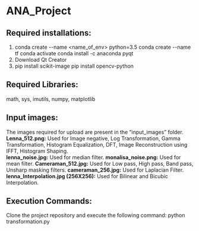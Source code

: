 # ANA_Project
## Required installations:
1)	conda create --name <name_of_env> python=3.5
	conda create --name tf 
	conda activate <name>
	conda install -c anaconda pyqt
2)  Download Qt Creator
3)	pip install scikit-image
	pip install opencv-python

## Required Libraries:
math, sys, imutils, numpy, matplotlib

## Input images:
The images required for upload are present in the “input_images” folder.
<br> **Lenna_512.png:** Used for Image negative, Log Transformation, Gamma Transformation, Histogram Equalization, DFT, Image Reconstruction using IFFT, Histogram Shaping.
<br> **lenna_noise.jpg:** Used for median filter.
**monalisa_noise.png:** Used for mean filter.
**Cameraman_512.jpg:** Used for Low pass, High pass, Band pass, Unsharp masking filters.
**cameraman_256.jpg:** Used for Laplacian Filter.
**lenna_Interpolation.jpg (256X256):** Used for Bilinear and Bicubic Interpolation.

## Execution Commands:
Clone the project repository and execute the following command:
python transformation.py
